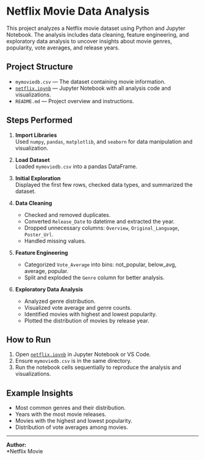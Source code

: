 # Netflix Movie Data Analysis

This project analyzes a Netflix movie dataset using Python and Jupyter Notebook. The analysis includes data cleaning, feature engineering, and exploratory data analysis to uncover insights about movie genres, popularity, vote averages, and release years.

## Project Structure

- `mymoviedb.csv` — The dataset containing movie information.
- [`netflix.ipynb`](netflix.ipynb) — Jupyter Notebook with all analysis code and visualizations.
- `README.md` — Project overview and instructions.

## Steps Performed

1. **Import Libraries**  
   Used `numpy`, `pandas`, `matplotlib`, and `seaborn` for data manipulation and visualization.

2. **Load Dataset**  
   Loaded `mymoviedb.csv` into a pandas DataFrame.

3. **Initial Exploration**  
   Displayed the first few rows, checked data types, and summarized the dataset.

4. **Data Cleaning**  
   - Checked and removed duplicates.
   - Converted `Release_Date` to datetime and extracted the year.
   - Dropped unnecessary columns: `Overview`, `Original_Language`, `Poster_Url`.
   - Handled missing values.

5. **Feature Engineering**  
   - Categorized `Vote_Average` into bins: not_popular, below_avg, average, popular.
   - Split and exploded the `Genre` column for better analysis.

6. **Exploratory Data Analysis**  
   - Analyzed genre distribution.
   - Visualized vote average and genre counts.
   - Identified movies with highest and lowest popularity.
   - Plotted the distribution of movies by release year.

## How to Run

1. Open [`netflix.ipynb`](netflix.ipynb) in Jupyter Notebook or VS Code.
2. Ensure `mymoviedb.csv` is in the same directory.
3. Run the notebook cells sequentially to reproduce the analysis and visualizations.

## Example Insights

- Most common genres and their distribution.
- Years with the most movie releases.
- Movies with the highest and lowest popularity.
- Distribution of vote averages among movies.

---

**Author:**  
*Netflix Movie